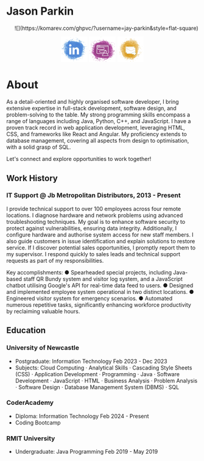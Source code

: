  # Jason Parkin 

<p align="right">
![](https://komarev.com/ghpvc/?username=jay-parkin&style=flat-square)
</p>

<!-- Social icons section -->
<p align="center">
  <a href="https://www.linkedin.com/in/jay-parkin/"><img width="70px" alt="LinkedIn" title="LinkedIn" src="https://raw.githubusercontent.com/jay-parkin/jay-parkin/main/assets/linkedin-imgur.png"/></a>
  <a href="https://discordapp.com/users/251163577711460353" alt="Discord" title="Discord Profile"><img width="70px" src="https://raw.githubusercontent.com/jay-parkin/jay-parkin/main/assets/discord-imgur.png"/></a>
  <a href="mailto:jay-parkin91@hotmail.com" alt="Email" title="Email Me"><img width="70px" src="https://raw.githubusercontent.com/jay-parkin/jay-parkin/main/assets/email-imgur.png"/></a>

</p>

 
# About

As a detail-oriented and highly organised software developer, I bring
extensive expertise in full-stack development, software design, and problem-solving
to the table. My strong programming skills encompass a range of
languages including Java, Python, C++, and JavaScript.
I have a proven track record in web application development, leveraging
HTML, CSS, and frameworks like React and Angular. My proficiency extends to
database management, covering all aspects from design to optimisation, with
a solid grasp of SQL.

Let's connect and explore opportunities to work together!


## Work History

### IT Support @ Jb Metropolitan Distributors, 2013 - Present

I provide technical support to over 100 employees across four remote
locations. I diagnose hardware and network problems using advanced
troubleshooting techniques. My goal is to enhance software security to
protect against vulnerabilities, ensuring data integrity. Additionally, I
configure hardware and authorise system access for new staff members. I also
guide customers in issue identification and explain solutions to restore
service. If I discover potential sales opportunities, I promptly report them
to my supervisor. I respond quickly to sales leads and technical support
requests as part of my responsibilities.

Key accomplishments:
● Spearheaded special projects, including Java-based staff QR Bundy
system and visitor log system, and a JavaScript chatbot utilising Google's
API for real-time data feed to users.
● Designed and implemented employee system operational in two
distinct locations.
● Engineered visitor system for emergency scenarios.
● Automated numerous repetitive tasks, significantly enhancing
workforce productivity by reclaiming valuable hours.


## Education

### University of Newcastle
- Postgraduate: Information Technology Feb 2023 - Dec 2023
- Subjects: Cloud Computing · Analytical Skills · Cascading Style Sheets (CSS) · Application Development · Programming · Java · Software Development · JavaScript · HTML · Business Analysis · Problem Analysis · Software Design · Database Management System (DBMS) · SQL

### CoderAcademy
- Diploma: Information Technology Feb 2024 - Present
- Coding Bootcamp

### RMIT University
- Undergraduate: Java Programming Feb 2019 - May 2019
